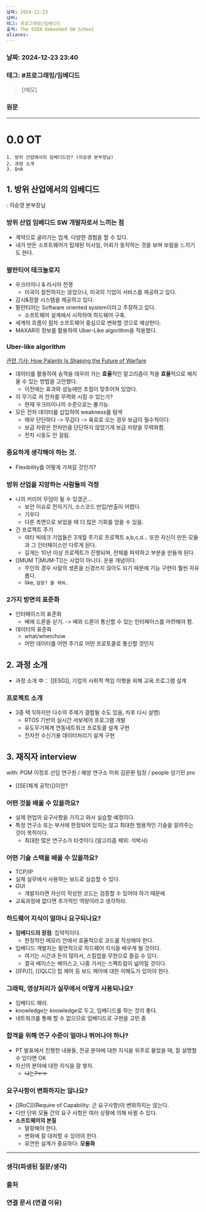 ```yaml
---
날짜: 2024-12-23
넘버: 
태그: 프로그래밍/임베디드
출처: The SSEN Embedded SW School
aliases:
---
```

### 날짜:  2024-12-23 23:40

### 태그: #프로그래밍/임베디드

>[!메모]
>

### 원문
---
# 0.0 OT

```
1. 방위 산업에서의 임베디드란? (이승영 본부장님)
2. 과정 소개
3. QnA
```

## 1. 방위 산업에서의 임베디드
: 이승영 본부장님
### 방위 산업 임베디드 SW 개발자로서 느끼는 점
- 계약으로 굴러가는 업계. 다양한 경험을 할 수 있다.
- 내가 만든 소프트웨어가 탑재된 미사일, 어뢰가 동작하는 것을 보며 보람을 느끼기도 한다.
### 팔란티어 테크놀로지
- 우크라이나 & 러시아 전쟁
	- 미국이 참전하지는 않았으나, 미국의 기업이 서비스를 제공하고 있다.
- 감시&정찰 시스템을 제공하고 있다.
- 팔란티어는 Software oriented system이라고 주장하고 있다.
	- 소프트웨어 설계에서 시작하여 하드웨어 구축.
- 세계의 흐름이 점차 소프트웨어 중심으로 변화할 것으로 예상한다.
- MAXAR의 정보를 활용하여 Uber-Like algorithm을 적용했다.
### Uber-like algorithm
[관련 기사: How Palantir Is Shaping the Future of Warfare](https://time.com/6293398/palantir-future-of-warfare-ukraine/)
- 데이터를 활용하여 승객을 태우러 가는 **효율**적인 알고리즘이 적을 **효율**적으로 해치울 수 있는 방법을 고안했다.
	- 이전에는 효과와 성능에만 초점이 맞추어져 있었다.
- 이 무기로 저 전차를 무력화 시킬 수 있는가?
	- 현재 우크라이나의 수준으로는 불가능.
- 모든 전차 데이터를 삽입하여 weakness를 탐색
	- 매우 단단하다 -> 무겁다 -> 육로로 오는 경우 보급이 필수적이다.
	- 보급 차량은 전차만큼 단단하지 않았기게 보급 차량을 무력화함.
	- 전차 시동도 안 걸림.
### **중요하게 생각해야 하는 것.**
- Flexibility를 어떻게 가져갈 것인가?
### 방위 산업을 지망하는 사람들의 걱정
- 나의 커리어 무덤이 될 수 있겠군...
	- 보안 이슈로 전자기기, 소스코드 반입/반출이 어렵다.
	- 기우다
	- 다른 측면으로 보았을 때 더 많은 기회를 얻을 수 있음.
- 긴 프로젝트 주기
	- 여타 빅테크 기업들은 3개월 주기로 프로젝트 a,b,c,d... 또한 자신이 만든 모듈과 그 인터페이스만 다루게 된다.
	- 길게는 10년 이상 프로젝트가 진행되며, 전체를 파악하고 부분을 만들게 된다.
- [[MUM T|MUM-T]]는 사업이 아니다. 운용 개념이다.
	- 무인의 경우 사람의 생존을 신경쓰지 않아도 되기 때문에 기능 구현이 훨씬 자유롭다.
	- like, `잠항? 물 채워.`
### 2가지 방면의 표준화
- 인터페이스의 표준화
	- 배에 드론을 싣기. -> 배와 드론이 통신할 수 있는 인터페이스를 마련해야 함.
- 데이터의 표준화
	- what/when/how
	- 어떤 데이터를 어떤 주기로 어떤 프로토콜로 통신할 것인지
## 2. 과정 소개
- 과정 소개 中： [[ESG]], 기업의 사회적 책임 이행을 위해 교육 프로그램 설계
### 프로젝트 소개
- 3중 택 1(하지만 다수의 주제가 결합될 수도 있음, 차후 다시 설명)
	- RTOS 기반의 실시간 서보제어 프로그램 개발  
	- 유도무기체계 연동네트워크 프로토콜 설계 구현  
	- 전자전 수신기용 데이터처리기 설계 구현

## 3. 재직자 interview
with: PGM 이정호 선임 연구원 / 해양 연구소 어뢰 김문환 팀장 / people 성기민 pro
- [[SE(체계 공학)]]이란?
### 어떤 것을 배울 수 있을까요?
- 실제 현업의 요구사항을 가지고 와서 실습할 예정이다.
- 특정 연구소 또는 부서에 한정되어 있지는 않고 최대한 범용적인 기술을 알려주는 것이 목적이다.
	- 최대한 많은 연구소가 타겟이다.(알고리즘 제외: 석박사)
### 어떤 기술 스택을 배울 수 있을까요?
- TCP/IP
- 실제 실무에서 사용하는 보드로 실습할 수 있다.
- GUI
	- 개발자라면 자신이 작성한 코드는 검증할 수 있어야 하기 때문에
- 교육과정에 없다면 추가적인 역량이라고 생각하라.
### 하드웨어 지식이 얼마나 요구되나요?
- **임베디드의 장점**: 집약적이다.
	- 한정적인 메모리 안에서 효율적으로 코드를 작성해야 한다.
- 임베디드 개발자는 필연적으로 하드웨어 지식을 배우게 될 것이다.
	- 여기는 시간과 돈이 많아서, 스킬업을 무한으로 즐길 수 있다.
	- 결국 베이스는 베이스고, 나중 가서는 스펙트럼이 넓어질 것이다.
- [[FPJ]], [[IQLC]] 칩 제어 등 보드 제어에 대한 이해도가 있어야 한다.
### 그래픽, 영상처리가 실무에서 어떻게 사용되나요?
- 임베디드 해라.
- knowledge는 knowledge로 두고, 임베디드를 하는 것이 좋다.
- 네트워크를 통해 할 수 없으므로 임베디드로 구현을 고민 중
### 합격을 위해 연구 수준이 얼마나 뛰어나야 하나?
- PT 발표에서 진행한 내용들, 전공 분야에 대한 지식을 위주로 물었을 때, 잘 설명할 수 있다면 OK
- 자신의 분야에 대한 지식을 잘 쌓자.
	- ~~나는?ㅜㅜ~~
### 요구사항이 변화하지는 않나요?
- [[RoC]](Require of Capability: 군 요구사항)이 변화하지는 않는다.
- 다만 단위 모듈 간의 요구 사항은 여러 상황에 의해 바뀔 수 있다.
- **소프트웨어의 본질**
	- 말랑해야 한다.
	- 변화에 잘 대처할 수 있어야 한다.
	- 유연한 설계가 중요하다: **모듈화**


---
### 생각(파생된 질문/생각)

### 출처

### 연결 문서 (연결 이유)
